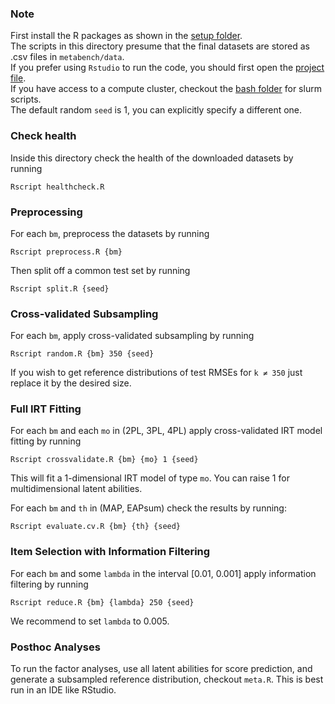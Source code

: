 ### Note
First install the R packages as shown in the [setup folder](../setup).\
The scripts in this directory presume that the final datasets are stored as .csv files in `metabench/data`.\
If you prefer using `Rstudio` to run the code, you should first open the [project file](analysis.Rproj).\
If you have access to a compute cluster, checkout the [bash folder](../bash) for slurm scripts.\
The default random `seed` is 1, you can explicitly specify a different one. 

### Check health
Inside this directory check the health of the downloaded datasets by running
```console
Rscript healthcheck.R
```

### Preprocessing
For each `bm`, preprocess the datasets by running

```console
Rscript preprocess.R {bm}
```

Then split off a common test set by running

```console
Rscript split.R {seed}
```

### Cross-validated Subsampling
For each `bm`, apply cross-validated subsampling by running

```console
Rscript random.R {bm} 350 {seed}
```

If you wish to get reference distributions of test RMSEs for `k ≠ 350` just replace it by the desired size.

### Full IRT Fitting
For each `bm` and each `mo` in (2PL, 3PL, 4PL) apply cross-validated IRT model fitting by running

```console
Rscript crossvalidate.R {bm} {mo} 1 {seed}
```
This will fit a 1-dimensional IRT model of type `mo`. You can raise 1 for multidimensional latent abilities.

For each `bm` and `th` in (MAP, EAPsum) check the results by running:

```console
Rscript evaluate.cv.R {bm} {th} {seed}
```

### Item Selection with Information Filtering
For each `bm` and some `lambda` in the interval [0.01, 0.001] apply information filtering by running

```console
Rscript reduce.R {bm} {lambda} 250 {seed}
```

We recommend to set `lambda` to 0.005.

### Posthoc Analyses
To run the factor analyses, use all latent abilities for score prediction, and generate a subsampled reference distribution, checkout `meta.R`. This is best run in an IDE like RStudio.

